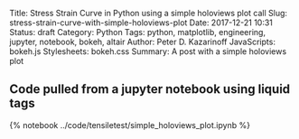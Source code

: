 Title: Stress Strain Curve in Python using a simple holoviews plot call
Slug: stress-strain-curve-with-simple-holoviews-plot
Date: 2017-12-21 10:31
Status: draft
Category: Python
Tags: python, matplotlib, engineering, jupyter, notebook, bokeh, altair
Author: Peter D. Kazarinoff
JavaScripts: bokeh.js
Stylesheets: bokeh.css
Summary: A post with a simple holoviews plot

## Code pulled from a jupyter notebook using liquid tags

{% notebook ../code/tensiletest/simple_holoviews_plot.ipynb %}